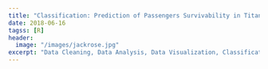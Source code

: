 ```yaml
---
title: "Classification: Prediction of Passengers Survivability in Titanic"
date: 2018-06-16
tagss: [R]
header:
  image: "/images/jackrose.jpg"
excerpt: "Data Cleaning, Data Analysis, Data Visualization, Classification Model"
---
```

